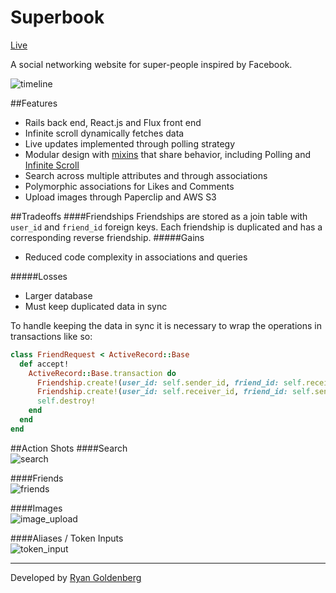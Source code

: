 [live]: http://www.superbook.site
[newsfeed]: https://github.com/ryandgoldenberg1/Superbook/raw/master/app/assets/images/readme/newsfeed.png
[timeline]: https://github.com/ryandgoldenberg1/Superbook/raw/master/app/assets/images/readme/timeline.png
[search]: https://github.com/ryandgoldenberg1/Superbook/raw/master/app/assets/images/readme/search.png
[friends]: https://github.com/ryandgoldenberg1/Superbook/raw/master/app/assets/images/readme/friends.png
[image_upload]: https://github.com/ryandgoldenberg1/Superbook/raw/master/app/assets/images/readme/image_upload.png
[token_input]: https://github.com/ryandgoldenberg1/Superbook/raw/master/app/assets/images/readme/token_input.png
[portfolio]: http://www.ryandgoldenberg.com
[infinite_scroll]: http://blog.ryandgoldenberg.com/post/135027241088/infinite-scroll-in-react
[mixins]: https://github.com/ryandgoldenberg1/Superbook/tree/master/app/assets/javascripts/utils/mixins

# Superbook

[Live][live]

A social networking website for super-people inspired by Facebook.

![timeline][timeline]

##Features
* Rails back end, React.js and Flux front end
* Infinite scroll dynamically fetches data
* Live updates implemented through polling strategy
* Modular design with [mixins][mixins] that share behavior, including Polling and [Infinite Scroll][infinite_scroll]
* Search across multiple attributes and through associations
* Polymorphic associations for Likes and Comments
* Upload images through Paperclip and AWS S3

##Tradeoffs
####Friendships
Friendships are stored as a join table with `user_id` and `friend_id` foreign keys.
Each friendship is duplicated and has a corresponding reverse friendship.
#####Gains
* Reduced code complexity in associations and queries

#####Losses
* Larger database
* Must keep duplicated data in sync


To handle keeping the data in sync it is necessary to wrap the operations in transactions like so:
```ruby
class FriendRequest < ActiveRecord::Base
  def accept!
    ActiveRecord::Base.transaction do
      Friendship.create!(user_id: self.sender_id, friend_id: self.receiver_id)
      Friendship.create!(user_id: self.receiver_id, friend_id: self.sender_id)
      self.destroy!
    end
  end
end
```

##Action Shots
####Search  
![search][search]  

####Friends  
![friends][friends]  

####Images  
![image_upload][image_upload]  

####Aliases / Token Inputs  
![token_input][token_input]  


***
Developed by [Ryan Goldenberg][portfolio]
